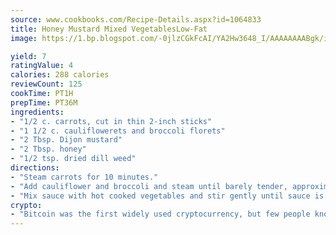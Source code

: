 ```yaml
---
source: www.cookbooks.com/Recipe-Details.aspx?id=1064833
title: Honey Mustard Mixed VegetablesLow-Fat  
image: https://1.bp.blogspot.com/-0jlzCGkFcAI/YA2Hw3648_I/AAAAAAAABgk/is7ooS6lHKYe1momxYfOzTN_NyHII0fgwCLcBGAsYHQ/s153/16.png

yield: 7
ratingValue: 4
calories: 288 calories
reviewCount: 125
cookTime: PT1H
prepTime: PT36M
ingredients:
- "1/2 c. carrots, cut in thin 2-inch sticks"
- "1 1/2 c. cauliflowerets and broccoli florets"
- "2 Tbsp. Dijon mustard"
- "2 Tbsp. honey"
- "1/2 tsp. dried dill weed"
directions:
- "Steam carrots for 10 minutes."
- "Add cauliflower and broccoli and steam until barely tender, approximately 8 additional minutes. Combine mustard with honey and dill to make a smooth sauce."
- "Mix sauce with hot cooked vegetables and stir gently until sauce is evenly distributed."
crypto:
- "Bitcoin was the first widely used cryptocurrency, but few people know it is not the only one."
---
```

